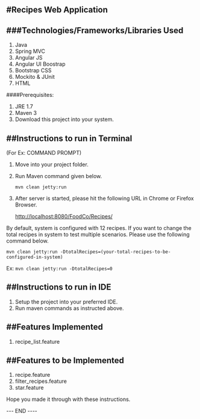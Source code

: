 
#Recipes Web Application 
-------------------------

###Technologies/Frameworks/Libraries Used
---------------------------------------
1. Java
2. Spring MVC
3. Angular JS
4. Angular UI Boostrap
5. Bootstrap CSS
6. Mockito & JUnit
7. HTML

####Prerequisites:
 1. JRE 1.7
 2. Maven 3
 3. Download this project into your system.
 
##Instructions to run in Terminal
---------------------------------
(For Ex: COMMAND PROMPT)

1. Move into your project folder.
2. Run Maven command given below.

   `mvn clean jetty:run`

3. After server is started, please hit the following URL in Chrome or Firefox Browser.

   [http://localhost:8080/FoodCo/Recipes/](http://localhost:8080/FoodCo/Recipes/)
   
By default, system is configured with 12 recipes. If you want to change the total recipes in system to test multiple scenarios. 
Please use the following command below.

  `mvn clean jetty:run -DtotalRecipes=(your-total-recipes-to-be-configured-in-system)`
  
  Ex:
  `mvn clean jetty:run -DtotalRecipes=0`

##Instructions to run in IDE
----------------------------
1. Setup the project into your preferred IDE.
2. Run maven commands as instructed above.

##Features Implemented
----------------------
1. recipe_list.feature

##Features to be Implemented
----------------------------
1. recipe.feature
2. filter_recipes.feature
3. star.feature

Hope you made it through with these instructions.


--- END ----
   

 

